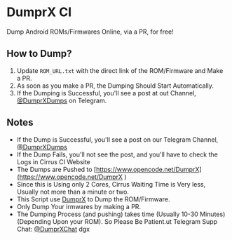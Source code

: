 # DumprX CI #
Dump Android ROMs/Firmwares Online, via a PR, for free!

## How to Dump? ##
1. Update ```ROM_URL.txt``` with the direct link of the ROM/Firmware and Make a PR.
2. As soon as you make a PR, the Dumping Should Start Automatically.
3. If the Dumping is Successful, you'll see a post at out Channel, [@DumprXDumps](https://t.me/DumprXDumps) on Telegram.

## Notes ##
- If the Dump is Successful, you'll see a post on our Telegram Channel, [@DumprXDumps](https://t.me/DumprXDumps)
- If the Dump Fails, you'll not see the post, and you'll have to check the Logs in Cirrus CI Website
- The Dumps are Pushed to [https://www.opencode.net/DumprX](https://www.opencode.net/DumprX
)
- Since this is Using only 2 Cores, Cirrus Waiting Time is Very less, Usually not more than a minute or two.
- This Script use [DumprX](https://github.com/DumprX/DumprX.git) to Dump the ROM/Firmware.
- Only Dump Your irmwares by making a PR.
- The Dumping Process (and pushing) takes time (Usually 10-30 Minutes)(Depending Upon your ROM). So Please Be Patient.ut Telegram Supp Chat: [@DumprXChat](https://t.me/DumprXChat)
dgx

